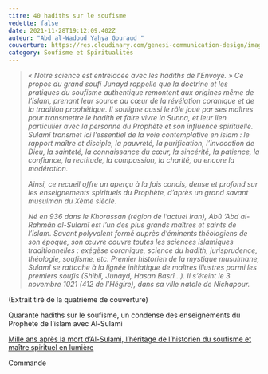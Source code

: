 ```yaml
---
titre: 40 hadiths sur le soufisme
vedette: false
date: 2021-11-28T19:12:09.402Z
auteur: "Abd al-Wadoud Yahya Gouraud "
couverture: https://res.cloudinary.com/genesi-communication-design/image/upload/v1633727024/40_hadiths_sur_le_soufisme_hap8qc.png
category: Soufisme et Spiritualités
---
```

> «&nbsp;*Notre science est entrelacée avec les hadiths de l’Envoyé.*&nbsp;*» Ce propos du grand soufi Junayd rappelle que la doctrine et les pratiques du soufisme authentique remontent aux origines même de l’islam, prenant leur source au cœur de la révélation coranique et de la tradition prophétique. Il souligne aussi le rôle joué par ses maîtres pour transmettre le hadith et faire vivre la Sunna, et leur lien particulier avec la personne du Prophète et son influence spirituelle. Sulamî transmet ici l’essentiel de la voie contemplative en islam*&nbsp;*: le rapport maître et disciple, la pauvreté, la purification, l’invocation de Dieu, la sainteté, la connaissance du cœur, la sincérité, la patience, la confiance, la rectitude, la compassion, la charité, ou encore la modération.*
>
> *Ainsi, ce recueil offre un aperçu à la fois concis, dense et profond sur les enseignements spirituels du Prophète, d’après un grand savant musulman du Xème siècle.*
>
> *Né en 936 dans le Khorassan (région de l’actuel Iran), Abû ‘Abd al-Rahmân al-Sulamî est l’un des plus grands maîtres et saints de l’islam. Savant polyvalent formé auprès d’éminents théologiens de son époque, son œuvre couvre toutes les sciences islamiques traditionnelles&nbsp;: exégèse coranique, science du hadith, jurisprudence, théologie, soufisme, etc. Premier historien de la mystique musulmane, Sulamî se rattache à la lignée initiatique de maîtres illustres parmi les premiers soufis (Shiblî, Junayd, Hasan Basrî...). Il s’éteint le 3 novembre 1021 (412 de l’Hégire), dans sa ville natale de Nichapour.*

(Extrait tiré de la quatrième de couverture)

Quarante hadiths sur le soufisme, un condense des enseignements du Prophète de l’islam avec Al-Sulami[](https://www.saphirnews.com/Quarante-hadiths-sur-le-soufisme-un-condense-des-enseignements-du-Prophete-de-l-islam-avec-Al-Sulami_a28516.html)

[Mille ans après la mort d’Al-Sulami, l’héritage de l’historien du soufisme et maître spirituel en lumière](https://www.saphirnews.com/Mille-ans-apres-la-mort-d-Al-Sulami-l-heritage-de-l-historien-du-soufisme-et-maitre-spirituel-en-lumiere_a28517.html)

Commande